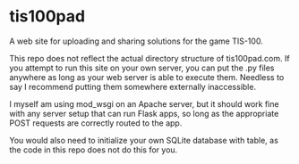 # tis100pad
A web site for uploading and sharing solutions for the game TIS-100.

This repo does not reflect the actual directory structure of tis100pad.com. If you attempt to run this site on your own server, you can put the .py files anywhere as long as your web server is able to execute them. Needless to say I recommend putting them somewhere externally inaccessible.

I myself am using mod_wsgi on an Apache server, but it should work fine with any server setup that can run Flask apps, so long as the appropriate POST requests are correctly routed to the app.

You would also need to initialize your own SQLite database with table, as the code in this repo does not do this for you.
